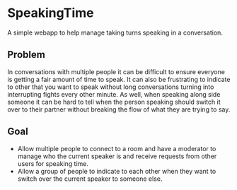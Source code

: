 # SpeakingTime
A simple webapp to help manage taking turns speaking in a conversation.

## Problem
In conversations with multiple people it can be difficult to ensure everyone is getting a fair amount of time to speak.  It can also be frustrating to indicate to other that you want to speak without long conversations turning into interrupting fights every other minute.  As well, when speaking along side someone it can be hard to tell when the person speaking should switch it over to their partner without breaking the flow of what they are trying to say.

## Goal
* Allow multiple people to connect to a room and have a moderator to manage who the current speaker is and receive requests from other users for speaking time.
* Allow a group of people to indicate to each other when they want to switch over the current speaker to someone else.
